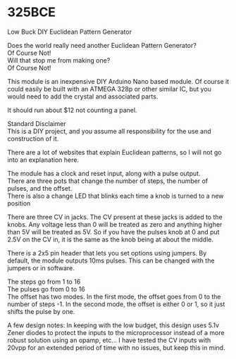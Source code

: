 # 325BCE
Low Buck DIY Euclidean Pattern Generator

Does the world really need another Euclidean Pattern Generator?<br>
Of Course Not!<br>
Will that stop me from making one?<br>
Of Course Not!<br>

This module is an inexpensive DIY Arduino Nano based module. Of course it could easily be built with an ATMEGA 328p or other similar IC, but you would need to add the crystal and associated parts.<br>

It should run about $12 not counting a panel. <br>

Standard Disclaimer<br>
This is a DIY project, and you assume all responsibility for the use and construction of it.<br>

There are a lot of websites that explain Euclidean patterns, so I will not go into an explanation here.<br>

The module has a clock and reset input, along with a pulse output.<br>
There are three pots that change the number of steps, the number of pulses, and the offset.<br>
There is also a change LED that blinks each time a knob is turned to a new position<br>

There are three CV in jacks. The CV present at these jacks is added to the knobs. Any voltage less than 0 will be treated as zero and anything higher than 5V will be treated as 5V. So if you have the pulses knob at 0 and put 2.5V on the CV in, it is the same as the knob being at about the middle.<br>

There is a 2x5 pin header that lets you set options using jumpers.
By default, the module outputs 10ms pulses. This can be changed with the jumpers or in software.<br>

The steps go from 1 to 16<br>
The pulses go from 0 to 16<br>
The offset has two modes. In the first mode, the offset goes from 0 to the number of steps -1. In the second mode, the offset is either 0 or 1, so it just shifts the pulse by one.<br>

A few design notes:
In keeping with the low budget, this design uses 5.1v Zener diodes to protect the inputs to the microprocessor instead of a more robust solution using an opamp, etc... I have tested the CV inputs with 20vpp for an extended period of time with no issues, but keep this in mind. <br>
